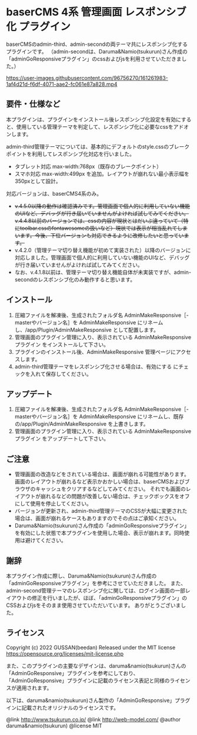 # baserCMS 4系 管理画面 レスポンシブ化 プラグイン
baserCMSのadmin-third、admin-secondの両テーマ共にレスポンシブ化するプラグインです。
（admin-secondは、Daruma&Namio(tsukurun)さん作成の「adminGoResponsiveプラグイン」のcssおよびjsを利用させていただきました。）


https://user-images.githubusercontent.com/96756270/161261983-1af4d21d-f6df-4071-aae2-fc061e87a828.mp4


## 要件・仕様など
本プラグインは、プラグインをインストール後レスポンシブ化設定を有効にすると、使用している管理テーマを判定して、レスポンシブ化に必要なcssをアドオンします。

admin-third管理テーマについては、基本的にデフォルトのstyle.cssのブレークポイントを利用してレスポンシブ化対応を行いました。
- タブレット対応 max-width:768px（既存のブレークポイント）
- スマホ対応 max-width:499px を追加。レイアウトが崩れない最小表示幅を350pxとして設計。

対応バージョンは、baserCMS4系のみ。
- ~~v.4.5.0以降の動作は確認済みです。管理画面で個人的に利用していない機能のUIなど、デバッグが行き届いていませんがよければ試してみてください。~~
~~v.4.4.8以前のバージョンでは、cssの内容が現状とはだいぶ違っていて（特にtoolbar.cssのfontawesomeの扱いなど）現状では表示が相当乱れてしまいます。今後、下位バージョンも対応できるように改修したいと思っています。~~
- v.4.2.0（管理テーマ切り替え機能が初めて実装された）以降のバージョンに対応しました。管理画面で個人的に利用していない機能のUIなど、デバッグが行き届いていませんがよければ試してみてください。
- なお、v.4.1.8以前は、管理テーマ切り替え機能自体が未実装ですが、admin-secondのレスポンシブ化のみ動作すると思います。


## インストール
1. 圧縮ファイルを解凍後、生成されたフォルダ名 AdminMakeResponsive［-masterやバージョン名］を AdminMakeResponsive にリネームし、/app/Plugin/AdminMakeResponsive として配置します。
2. 管理画面のプラグイン管理に入り、表示されている AdminMakeResponsive プラグイン をインストールして下さい。
3. プラグインのインストール後、AdminMakeResponsive 管理ページにアクセスします。
4. admin-third管理テーマをレスポンシブ化させる場合は、有効にする にチェックを入れて保存してください。


## アップデート
1. 圧縮ファイルを解凍後、生成されたフォルダ名 AdminMakeResponsive［-masterやバージョン名］を AdminMakeResponsive にリネームし、既存の/app/Plugin/AdminMakeResponsive を上書きします。
2. 管理画面のプラグイン管理に入り、表示されている AdminMakeResponsive プラグイン をアップデートして下さい。


## ご注意
- 管理画面の改造などをされている場合は、画面が崩れる可能性があります。
画面のレイアウトが崩れるなど表示かおかしい場合は、baserCMSおよびブラウザのキャッシュをクリアするなどしてみてください。
それでも画面のレイアウトが崩れるなどの問題が改善しない場合は、チェックボックスをオフにして使用を停止してください。
- バージョンが更新され、admin-third管理テーマのCSSが大幅に変更された場合は、画面が崩れるケースもありますのでその点はご承知ください。
- Daruma&Namio(tsukurun)さん作成の「adminGoResponsiveプラグイン」を有効にした状態で本プラグインを使用した場合、表示が崩れます。同時使用は避けてください。


## 謝辞
本プラグイン作成に際し、Daruma&Namio(tsukurun)さん作成の「adminGoResponsiveプラグイン」を参考にさせていただきました。
また、admin-second管理テーマのレスポンシブ化に関しては、ログイン画面の一部レイアウトの修正を行いましたが、ほぼ、「adminGoResponsiveプラグイン」のCSSおよびjsをそのまま使用させていただいています。
ありがとうございました。


## ライセンス
Copyright (c) 2022 GUSSAN(beedan)
Released under the MIT license
https://opensource.org/licenses/mit-license.php

また、このプラグインの主要なデザインは、daruma&namio(tsukurun)さんの「AdminGoResponsive」プラグインを参考にしており、「AdminGoResponsive」プラグインに記載のライセンス表記と同様のライセンスが適用されます。

以下は、daruma&namio(tsukurun)さん製作の「AdminGoResponsive」プラグインに記載されたオリジナルのライセンスです。

 @link			http://www.tsukurun.co.jp/
 @link			http://web-model.com/
 @author			daruma&namio(tsukurun)
 @license			MIT
